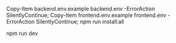 Copy-Item backend\.env.example backend\.env -ErrorAction SilentlyContinue; Copy-Item frontend\.env.example frontend\.env -ErrorAction SilentlyContinue; npm run install:all

npm run dev